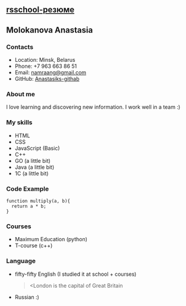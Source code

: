 ## [rsschool-резюме](https://Anastasiks.github.io/rsschool-cv/)


## Molokanova Anastasia
### Contacts
* Location: Minsk, Belarus
* Phone: +7 963 663 86 51
* Email: namraang@gmail.com
* GitHub: [Anastasiks-githab](https://github.com/Anastasiks/rsschool-cv)


### About me
I love learning and discovering new information. I work well in a team :)

### My skills
* HTML
* CSS
* JavaScript (Basic)
* C++
* GO (a little bit)
* Java (a little bit)
* 1С (a little bit)

### Code Example
```
function multiply(a, b){
  return a * b;
}
```

### Courses
* Maximum Education (python)
* T-course (c++)

### Language 
* fifty-fifty English (I studied it at school + courses)
    > <London is the capital of Great Britain
* Russian :)